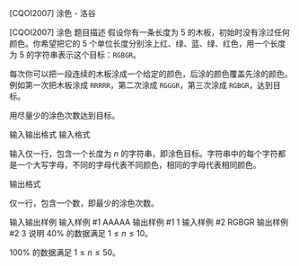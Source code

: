



[CQOI2007] 涂色 - 洛谷














[CQOI2007] 涂色
题目描述
假设你有一条长度为 $5$ 的木板，初始时没有涂过任何颜色。你希望把它的 $5$ 个单位长度分别涂上红、绿、蓝、绿、红色，用一个长度为 $5$ 的字符串表示这个目标：$\texttt{RGBGR}$。

每次你可以把一段连续的木板涂成一个给定的颜色，后涂的颜色覆盖先涂的颜色。例如第一次把木板涂成 $\texttt{RRRRR}$，第二次涂成 $\texttt{RGGGR}$，第三次涂成 $\texttt{RGBGR}$，达到目标。

用尽量少的涂色次数达到目标。

输入输出格式
输入格式

输入仅一行，包含一个长度为 $n$ 的字符串，即涂色目标。字符串中的每个字符都是一个大写字母，不同的字母代表不同颜色，相同的字母代表相同颜色。

输出格式

仅一行，包含一个数，即最少的涂色次数。

输入输出样例
输入样例 #1
AAAAA
输出样例 #1
1
输入样例 #2
RGBGR
输出样例 #2
3
说明
$40\%$ 的数据满足 $1\le n\le 10$。

$100\%$ 的数据满足 $1\le n\le 50$。








